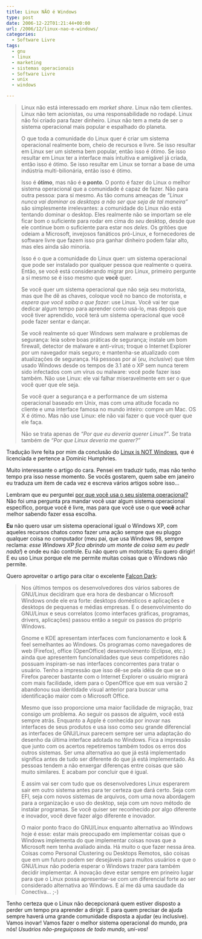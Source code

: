 ```yaml
---
title: Linux NÃO é Windows
type: post
date: 2006-12-22T01:21:44+00:00
url: /2006/12/linux-nao-e-windows/
categories:
  - Software Livre
tags:
  - gnu
  - linux
  - marketing
  - sistemas operacionais
  - Software Livre
  - unix
  - windows

---
```

> Linux não está interessado em _market share_. Linux não tem clientes. Linux não tem acionistas, ou uma responsabilidade no rodapé. Linux não foi criado para fazer dinheiro. Linux não tem a meta de ser o sistema operacional mais popular e espalhado do planeta.
>
> O que toda a comunidade do Linux quer é criar um sistema operacional realmente bom, cheio de recursos e livre. Se isso resultar em Linux ser um sistema bem popular, então isso é ótimo. Se isso resultar em Linux ter a interface mais intuitiva e amigável já criada, então isso é ótimo. Se isso resultar em Linux se tornar a base de uma indústria multi-bilionária, então isso é ótimo.
>
> Isso é **ótimo**, mas não é **o ponto**. O ponto é fazer do Linux o melhor sistema operacional que a comunidade é capaz de fazer. Não para outra pessoa: para si mesmo. As tão comuns ameaças de _“Linux nunca vai dominar os desktops a não ser que seja de tal maneira”_ são simplesmente irrelevantes: a comunidade do Linux não está tentando dominar o desktop. Eles realmente não se importam se ele ficar bom o suficiente para rodar em cima do _seu_ desktop, desde que ele continue bom o suficiente para estar nos _deles_. Os gritões que odeiam a Microsoft, invejosos fanáticos pró-Linux, e fornecedores de software livre que fazem isso pra ganhar dinheiro podem falar alto, mas eles ainda são minoria.
>
> Isso é o que a comunidade do Linux quer: um sistema operacional que pode ser instalado por qualquer pessoa que realmente o queira. Então, se você está considerando migrar pro Linux, primeiro pergunte a si mesmo se é isso mesmo que **você** quer.
>
> Se você quer um sistema operacional que não seja seu motorista, mas que lhe dê as chaves, coloque você no banco de motorista, e _espera que você saiba o que fazer_: use Linux. Você vai ter que dedicar algum tempo para aprender como usá-lo, mas depois que você tiver aprendido, você terá um sistema operacional que você pode fazer sentar e dançar.
>
> Se você realmente só quer Windows sem malware e problemas de segurança: leia sobre boas práticas de segurança; instale um bom firewall, detector de malware e anti-vírus; troque o Internet Explorer por um navegador mais seguro; e mantenha-se atualizado com atualizações de segurança. Há pessoas por aí (_eu, inclusive_) que têm usado Windows desde os tempos de 3.1 até o XP sem nunca terem sido infectados com um vírus ou malware: você pode fazer isso também. Não use Linux: ele vai falhar miseravelmente em ser o que você quer que ele seja.
>
> Se você quer a segurança e a performance de um sistema operacional baseado em Unix, mas com uma atitude focada no cliente e uma interface famosa no mundo inteiro: compre um Mac. OS X é ótimo. Mas não use Linux: ele não vai fazer o que você quer que ele faça.
>
> Não se trata apenas de _“Por que eu deveria querer Linux?”_. Se trata também de _“Por que Linux deveria me querer?”_

Tradução livre feita por mim da conclusão do [Linux is NOT Windows][1], que é licenciada e pertence a Dominic Humphries.

Muito interessante o artigo do cara. Pensei em traduzir tudo, mas não tenho tempo pra isso nesse momento. Se vocês gostarem, quem sabe em janeiro eu traduza um item de cada vez e escreva vários artigos sobre isso…

Lembram que eu perguntei [por que você usa o seu sistema operacional?][2] Não foi uma pergunta pra mandar você usar algum sistema operacional específico, porque você é livre, mas para que você use o que **você** achar melhor sabendo fazer essa escolha.

**Eu** não quero usar um sistema operacional igual o Windows XP, com aqueles recursos chatos como fazer uma ação sempre que eu pluggo qualquer coisa no computador (meu pai, que usa Windows 98, sempre reclama: _esse Windows XP fica abrindo um monte de coisa sem eu pedir nada!_) e onde eu não controle. Eu não quero um motorista; Eu quero dirigir! E eu uso Linux porque ele me permite muitas coisas que o Windows não permite.

Quero aproveitar o artigo para citar o excelente [Falcon Dark][3]:

> Nos últimos tempos os desenvolvedores dos vários sabores de GNU/Linux decidiram que era hora de desbancar o Microsoft Windows onde ele era forte: desktops domésticos e aplicações e desktops de pequenas e médias empresas. E o desenvolvimento do GNU/Linux e seus correlatos (como interfaces gráficas, programas, drivers, aplicações) passou então a seguir os passos do próprio Windows.
>
> Gnome e KDE apresentam interfaces com funcionamento e look & feel semelhantes ao Windows. Os programas como navegadores de web (Firefox), office (OpenOffice) desenvolvimento (Eclipse, etc.) ainda que apresentem funcionalidades que seus competidores não possuam inspiram-se nas interfaces concorrentes para tratar o usuário. Tenho a impressão que isso dê-se pela idéia de que se o Firefox parecer bastante com o Internet Explorer o usuário migrará com mais facilidade, idem para o OpenOffice que em sua versão 2 abandonou sua identidade visual anterior para buscar uma identificação maior com o Microsoft Office.
>
> Mesmo que isso proporcione uma maior facilidade de migração, traz consigo um problema. Ao seguir os passos de alguém, você está sempre atrás. Enquanto a Apple é conhecida por inovar nas interfaces de seus produtos e usa isso como seu grande diferencial as interfaces de GNU/Linux parecem sempre ser uma adaptação do desenho da última interface adotada no Windows. Fica a impressão que junto com os acertos repetiremos também todos os erros dos outros sistemas. Ser uma alternativa ao que já está implementado significa antes de tudo ser diferente do que já está implementado. As pessoas tendem a não enxergar diferenças entre coisas que são muito similares. E acabam por concluir que é igual.
>
> E assim vai ser com tudo que os desenvolvedores Linux esperarem sair em outro sistema antes para ter certeza que dará certo. Seja com EFI, seja com novos sistemas de arquivos, com uma nova abordagem para a organização e uso do desktop, seja com um novo método de instalar programas. Se você quiser ser reconhecido por algo diferente e inovador, você deve fazer algo diferente e inovador.
>
> O maior ponto fraco do GNU/Linux enquanto alternativa ao Windows hoje é esse: estar mais preocupado em implementar coisas que o Windows implementa do que implementar coisas novas que a Microsoft nem tenha avaliado ainda. Há muito o que fazer nessa área. Coisas como Personal Clustering ou Desktops Remotos, são coisas que em um futuro podem ser desejáveis para muitos usuários e que o GNU/Linux não poderia esperar o Windows trazer para também decidir implementar. A inovação deve estar sempre em prineiro lugar para que o Linux possa apresentar-se com um diferencial forte ao ser considerado alternativa ao Windows. E aí me dá uma saudade da Conectiva… ;-)

Tenho certeza que o Linux não decepcionará quem estiver disposto a perder um tempo pra aprender a dirigir. E para quem precisar de ajuda sempre haverá uma grande comunidade disposta a ajudar (eu inclusive). Vamos inovar! Vamos fazer o melhor sistema operacional do mundo, pra nós! _Usuários não-preguiçosos de todo mundo, uni-vos!_

 [1]: http://linux.oneandoneis2.org/LNW.htm
 [2]: http://tiagomadeira.net/2006/12/11/dialogo-entre-programas/
 [3]: http://falcon-dark.blogspot.com/2006/02/filosofia-e-o-sistema.html

